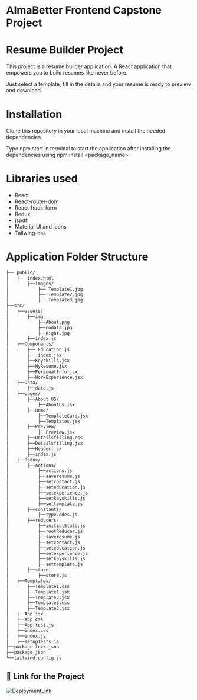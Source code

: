 # AlmaBetter Frontend Capstone Project
# Resume Builder Project

This project is a resume builder application.
A React application that empowers you to build resumes like never before.

Just select a template, fill in the details and your resume is ready to preview and download.

# Installation
Clone this repository in your local machine and install the needed dependencies

Type npm start in terminal to start the application after installing the dependencies using npm install <package_name>

# Libraries used
- React
- React-router-dom
- React-hook-form
- Redux
- jspdf
- Material UI and Icons
- Tailwing-css

 # Application Folder Structure

```bash
├── public/
│	├── index.html
│    	├──images/
│		    ├── Template1.jpg
│		    ├── Template2.jpg
│		    ├── Template3.jpg	
├──src/
│	├──assets/
│	    ├──img
│	        ├──About.png
│	        ├──nodata.jpg
│	        ├──Right.jpg
│	    ├──index.js
│	├──Components/
│   	├── Education.js
│   	├── index.jsx
│		├──Keyskills.jsx
│		├──MyResume.jsx
│		├──PersonalInfo.jsx
│		├──WorkExperience.jsx
│	├──Data/
│		├──data.js
│	├──pages/
│		├──About US/
│			├──AboutUs.jsx
│		├──Home/
│			├──TemplateCard.jsx
│			├──Templates.jsx
│		├──Preview/
│			├──Preview.jsx
│		├──Detailsfilling.css
│		├──Detailsfilling.jsx
│		├──Header.jsx
│		├──index.js
│	├──Redux/
│		├──actions/
│			├──actions.js
│			├──saveresume.js
│			├──setcontact.js
│			├──seteducation.js
│			├──setexperience.js
│			├──setkeyskills.js
│			├──settemplate.js
│		├──constants/
│			├──typeCodes.js
│		├──reducers/
│			├──initialState.js
│			├──rootReducer.js
│			├──saveresume.js
│			├──setcontact.js
│			├──seteducation.js
│			├──setexperience.js
│			├──setkeyskills.js
│			├──settemplate.js
│		├──store
│			├──store.js
│	├──Templates/
│		├──Template1.css
│		├──Template1.jsx
│		├──Template2.jsx
│		├──Template3.css
│		├──Template3.jsx  
│	├──App.jsx 
│	├──App.css
│	├──App.test.js
│	├──index.css
│	├──index.js
│	├──setupTests.js
├──package-lock.json
├──package.json
└──tailwind.config.js
```

## 🔗 Link for the Project
[![DeploymentLink](https://img.shields.io/badge/DeploymentLink-000?style=for-the-badge&logo=ko-fi&logoColor=white)](https://my-resume-alpha-ashen.vercel.app/)





